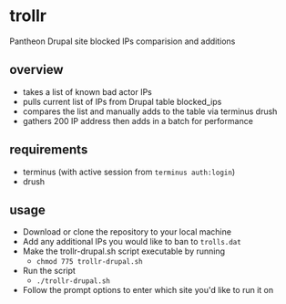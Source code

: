 # trollr
Pantheon Drupal site blocked IPs comparision and additions

## overview
- takes a list of known bad actor IPs
- pulls current list of IPs from Drupal table blocked_ips
- compares the list and manually adds to the table via terminus drush
- gathers 200 IP address then adds in a batch for performance

## requirements
- terminus (with active session from `terminus auth:login`)
- drush


## usage
- Download or clone the repository to your local machine
- Add any additional IPs you would like to ban to `trolls.dat`
- Make the trollr-drupal.sh script executable by running
  - `chmod 775 trollr-drupal.sh`
- Run the script
  - `./trollr-drupal.sh`
- Follow the prompt options to enter which site you'd like to run it on
